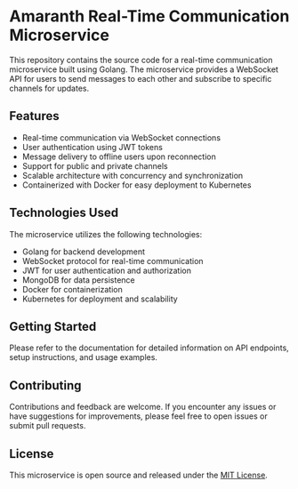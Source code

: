 # Amaranth Real-Time Communication Microservice

This repository contains the source code for a real-time communication microservice built using Golang. The microservice provides a WebSocket API for users to send messages to each other and subscribe to specific channels for updates.

## Features

- Real-time communication via WebSocket connections
- User authentication using JWT tokens
- Message delivery to offline users upon reconnection
- Support for public and private channels
- Scalable architecture with concurrency and synchronization
- Containerized with Docker for easy deployment to Kubernetes

## Technologies Used

The microservice utilizes the following technologies:

- Golang for backend development
- WebSocket protocol for real-time communication
- JWT for user authentication and authorization
- MongoDB for data persistence
- Docker for containerization
- Kubernetes for deployment and scalability

## Getting Started

Please refer to the documentation for detailed information on API endpoints, setup instructions, and usage examples.

## Contributing

Contributions and feedback are welcome. If you encounter any issues or have suggestions for improvements, please feel free to open issues or submit pull requests.

## License

This microservice is open source and released under the [MIT License](LICENSE).

